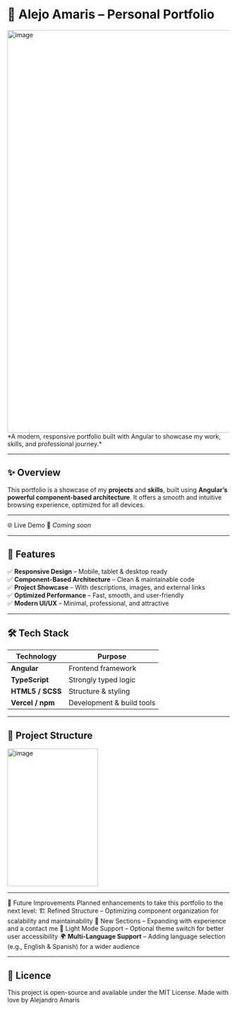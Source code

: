 # 🌟 Alejo Amaris – Personal Portfolio

<img width="1919" height="912" alt="image" src="https://github.com/user-attachments/assets/511c40c1-2990-4973-8d86-45c2971c5566" />
*A modern, responsive portfolio built with Angular to showcase my work, skills, and professional journey.*

---

## ✨ Overview  
This portfolio is a showcase of my **projects** and **skills**, built using **Angular’s powerful component-based architecture**. It offers a smooth and intuitive browsing experience, optimized for all devices. 

---

🌐 Live Demo
🔗 *Coming soon*

---

## 🚀 Features  
✅ **Responsive Design** – Mobile, tablet & desktop ready  
✅ **Component-Based Architecture** – Clean & maintainable code  
✅ **Project Showcase** – With descriptions, images, and external links  
✅ **Optimized Performance** – Fast, smooth, and user-friendly  
✅ **Modern UI/UX** – Minimal, professional, and attractive

---

## 🛠 Tech Stack
| Technology  | Purpose |
|-------------|---------|
| **Angular** | Frontend framework |
| **TypeScript** | Strongly typed logic |
| **HTML5 / SCSS** | Structure & styling |
| **Vercel / npm** | Development & build tools |

---

## 📂 Project Structure
<img width="205" height="312" alt="image" src="https://github.com/user-attachments/assets/ab2a55b8-da20-4701-b30d-b750b56fc3db" />

---

🔮 Future Improvements
Planned enhancements to take this portfolio to the next level:
🏗 Refined Structure – Optimizing component organization for scalability and maintainability
📄 New Sections – Expanding with experience and a contact me
🌙 Light Mode Support – Optional theme switch for better user accessibility
🌍 **Multi-Language Support** – Adding language selection (e.g., English & Spanish) for a wider audience

---

## 📄 Licence
This project is open-source and available under the MIT License.
Made with love by Alejandro Amaris

